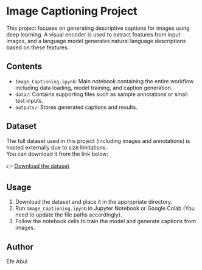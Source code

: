# Image Captioning Project

This project focuses on generating descriptive captions for images using deep learning. A visual encoder is used to extract features from input images, and a language model generates natural language descriptions based on these features.

## Contents

- `Image_Captioning.ipynb`: Main notebook containing the entire workflow including data loading, model training, and caption generation.
- `data/`: Contains supporting files such as sample annotations or small test inputs.
- `outputs/`: Stores generated captions and results.

## Dataset

The full dataset used in this project (including images and annotations) is hosted externally due to size limitations.  
You can download it from the link below:

👉 [Download the dataset](https://drive.google.com/your_link_here)

## Usage

1. Download the dataset and place it in the appropriate directory.
2. Run `Image_Captioning.ipynb` in Jupyter Notebook or Google Colab (You need to update the file paths accordingly).
3. Follow the notebook cells to train the model and generate captions from images.

## Author

Efe Abul  
